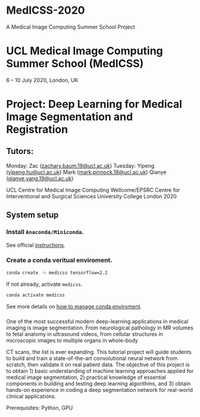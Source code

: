 # MedICSS-2020
A Medical Image Computing Summer School Project

# UCL Medical Image Computing Summer School (MedICSS)
6 – 10 July 2020, London, UK

# Project: Deep Learning for Medical Image Segmentation and Registration
## Tutors: 
Monday: Zac (zachary.baum.19@ucl.ac.uk)
Tuesday: Yipeng (yipeng.hu@ucl.ac.uk)
Mark (mark.pinnock.18@ucl.ac.uk)
Qianye (qianye.yang.19@ucl.ac.uk)

UCL Centre for Medical Image Computing
Wellcome/EPSRC Centre for Interventional and Surgical Sciences
University College London 2020

## System setup
### Install `Anaconda/Miniconda`. 
  See official [instructions](https://docs.anaconda.com/anaconda/install/).  
### Create a conda veritual enviroment.
```bash
conda create -n medicss tensorflow=2.2
```
If not already, activate `medicss`.
```bash
conda activate medicss
```
  See more details on [how to manage conda enviroment](https://docs.conda.io/projects/conda/en/latest/user-guide/tasks/manage-environments.html). 
### 




One of the most successful modern deep-learning applications in medical imaging is image segmentation. From neurological pathology in MR volumes to fetal anatomy in ultrasound videos, from cellular structures in microscopic images to multiple organs in whole-body

 CT scans, the list is ever expanding. This tutorial project will guide students to build and train a state-of-the-art convolutional neural network from scratch, then validate it on real patient data. The objective of this project is to obtain 1) basic understanding of machine learning approaches applied for medical image segmentation, 2) practical knowledge of essential components in building and testing deep learning algorithms, and 3) obtain hands-on experience in coding a deep segmentation network for real-world clinical applications.

Prerequisites: Python, GPU
